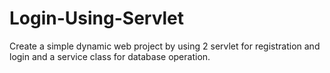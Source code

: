 # Login-Using-Servlet
Create a simple dynamic web project by using 2 servlet for registration and login and a service class for database operation.
